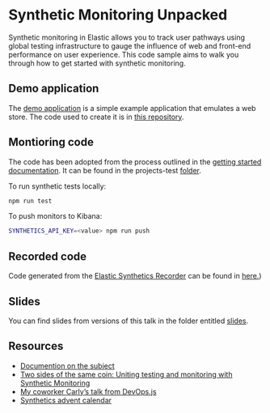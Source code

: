 # Synthetic Monitoring Unpacked
Synthetic monitoring in Elastic allows you to track user pathways using global testing infrastructure to gauge the influence of web and front-end performance on user experience. This code sample aims to walk you through how to get started with synthetic monitoring.

## Demo application
The [demo application](https://demo-store-ivory.vercel.app/products) is a simple example application that emulates a web store. The code used to create it is in [this repository](https://github.com/JessicaGarson/demo-store).

## Montioring code
The code has been adopted from the process outlined in the [getting started documentation](https://www.elastic.co/guide/en/observability/current/synthetics-get-started-project.html). It can be found in the projects-test [folder](/projects-test).

To run synthetic tests locally:

```bash
npm run test
```

To push monitors to Kibana: 

```bash
SYNTHETICS_API_KEY=<value> npm run push
```

## Recorded code
Code generated from the [Elastic Synthetics Recorder](https://www.elastic.co/guide/en/observability/current/synthetics-recorder.html) can be found in [here.](https://github.com/JessicaGarson/Synthetic-Monitoring-Unpacked/blob/main/projects-test/journeys/recorded.journey.js))

## Slides
You can find slides from versions of this talk in the folder entitled [slides](/slides).

## Resources
- [Documention on the subject](https://www.elastic.co/guide/en/observability/current/monitor-uptime-synthetics.html)
- [Two sides of the same coin: Uniting testing and monitoring with Synthetic Monitoring](https://www.elastic.co/observability-labs/blog/testing-monitoring-synthetic-monitoring) 
- [My coworker Carly’s talk from DevOps.js](https://portal.gitnation.org/contents/synthetic-monitoring-and-e2e-testing-2-sides-of-the-same-coin-1979)
- [Synthetics advent calendar](https://discuss.elastic.co/t/dec-8th-2023-en-authentication-in-synthetic-monitoring-with-playwright-and-elastic-synthetics/347290)
